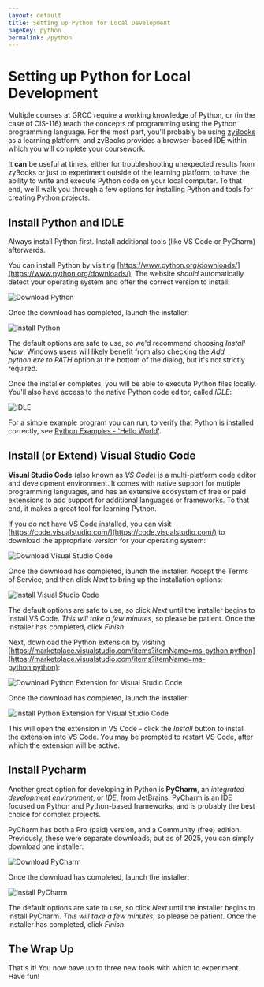 ```yaml
---
layout: default
title: Setting up Python for Local Development
pageKey: python
permalink: /python
---
```


# Setting up Python for Local Development

Multiple courses at GRCC require a working knowledge of Python, or (in the case of CIS-116) teach the concepts of programming 
using the Python programming language. For the most part, you'll probably be using [zyBooks](https://www.zybooks.com/) as a 
learning platform, and zyBooks provides a browser-based IDE within which you will complete your coursework.

It **can** be useful at times, either for troubleshooting unexpected results from zyBooks or just to experiment outside of the 
learning platform, to have the ability to write and execute Python code on your local computer. To that end, we'll walk you through a few options 
for installing Python and tools for creating Python projects.

## Install Python and IDLE

<div class="alert alert-primary">
    <i class="fas fa-exclamation-circle"></i> Always install Python first. Install additional tools (like VS Code or PyCharm) afterwards.
</div>

You can install Python by visiting [https://www.python.org/downloads/](https://www.python.org/downloads/). The website _should_ automatically detect 
your operating system and offer the correct version to install:

![Download Python](./images/download-python.png)

Once the download has completed, launch the installer:

![Install Python](./images/install-python.png)

The default options are safe to use, so we'd recommend choosing _Install Now_. Windows users will likely benefit from also checking the _Add python.exe to PATH_ 
option at the bottom of the dialog, but it's not strictly required.

Once the installer completes, you will be able to execute Python files locally. You'll also have access to the native Python code editor, called _IDLE_:

![IDLE](./images/idle.png)

For a simple example program you can run, to verify that Python is installed correctly, see [Python Examples - 'Hello World'](#).

## Install (or Extend) Visual Studio Code

**Visual Studio Code** (also known as _VS Code_) is a multi-platform code editor and development environment. It comes with native support for mutiple programming 
languages, and has an extensive ecosystem of free or paid extensions to add support for additional languages or frameworks. To that end, it makes a great tool for 
learning Python.

If you do not have VS Code installed, you can visit [https://code.visualstudio.com/](https://code.visualstudio.com/) to download the appropriate version for your 
operating system:

![Download Visual Studio Code](./images/download-vs-code.png)

Once the download has completed, launch the installer. Accept the Terms of Service, and then click _Next_ to bring up the installation options:

![Install Visual Studio Code](./images/install-vs-code.png)

The default options are safe to use, so click _Next_ until the installer begins to install VS Code. _This will take a few minutes_, so please be patient. Once the 
installer has completed, click _Finish_.

Next, download the Python extension by visiting [https://marketplace.visualstudio.com/items?itemName=ms-python.python](https://marketplace.visualstudio.com/items?itemName=ms-python.python):

![Download Python Extension for Visual Studio Code](./images/download-python-vs-code.png)

Once the download has completed, launch the installer:

![Install Python Extension for Visual Studio Code](./images/install-python-vs-code.png)

This will open the extension in VS Code - click the _Install_ button to install the extension into VS Code. You may be prompted to restart VS Code, after which the 
extension will be active.

## Install Pycharm

Another great option for developing in Python is **PyCharm**, an _integrated development environment_, or _IDE_, from JetBrains. PyCharm is an IDE focused on Python and Python-based frameworks, and is probably the best choice for complex projects.

PyCharm has both a Pro (paid) version, and a Community (free) edition. Previously, these were separate downloads, but as of 2025, you can simply download one installer:

![Download PyCharm](./images/download-pycharm-ide.png)

Once the download has completed, launch the installer:

![Install PyCharm](./images/install-pycharm-ide.png)

The default options are safe to use, so click _Next_ until the installer begins to install PyCharm. _This will take a few minutes_, so please be patient. Once the 
installer has completed, click _Finish_.

## The Wrap Up

That's it! You now have up to three new tools with which to experiment. Have fun!